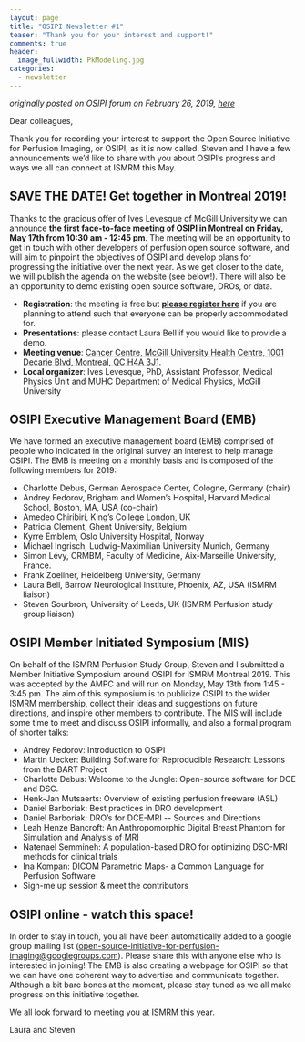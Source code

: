```yaml
---
layout: page
title: "OSIPI Newsletter #1"
teaser: "Thank you for your interest and support!"
comments: true
header:
  image_fullwidth: PkModeling.jpg
categories:
  - newsletter
---
```


_originally posted on OSIPI forum on February 26, 2019, [here](https://groups.google.com/d/msg/open-source-initiative-for-perfusion-imaging/HJMpfK5pMOs/5TkwF8S7AgAJ)_

Dear colleagues,

Thank you for recording your interest to support the Open Source Initiative for Perfusion Imaging, or OSIPI, as it is now called. Steven and I have a few announcements we’d like to share with you about OSIPI’s progress and ways we all can connect at ISMRM this May.

## SAVE THE DATE! Get together in Montreal 2019!

Thanks to the gracious offer of Ives Levesque of McGill University we can announce **the first face-to-face meeting of OSIPI in Montreal on Friday, May 17th from 10:30 am - 12:45 pm**. The meeting will be an opportunity to get in touch with other developers of perfusion open source software, and will aim to pinpoint the objectives of OSIPI and develop plans for progressing the initiative over the next year. As we get closer to the date, we will publish the agenda on the website (see below!). There will also be an opportunity to demo existing open source software, DROs, or data.
* **Registration**: the meeting is free but [**please register here**](https://www.eventbrite.com/e/osipis-first-annual-face-to-face-meeting-in-montreal-2019-tickets-57199759019) if you are planning to attend such that everyone can be properly accommodated for.
* **Presentations**: please contact Laura Bell if you would like to provide a demo.
* **Meeting venue**: [Cancer Centre, McGill University Health Centre, 1001 Decarie Blvd, Montreal, QC H4A 3J1](https://goo.gl/maps/c8v74HyuQ8z).
* **Local organizer**: Ives Levesque, PhD, Assistant Professor, Medical Physics Unit and MUHC Department of Medical Physics, McGill University

## OSIPI Executive Management Board (EMB)

We have formed an executive management board (EMB) comprised of people who indicated in the original survey an interest to help manage OSIPI. The EMB is meeting on a monthly basis and is composed of the following members for 2019:
* Charlotte Debus, German Aerospace Center, Cologne, Germany (chair)
* Andrey Fedorov, Brigham and Women’s Hospital, Harvard Medical School, Boston, MA, USA (co-chair)
* Amedeo Chiribiri, King’s College London, UK
* Patricia Clement, Ghent University, Belgium
* Kyrre Emblem, Oslo University Hospital, Norway
* Michael Ingrisch, Ludwig-Maximilian University Munich, Germany
* Simon Lévy, CRMBM, Faculty of Medicine, Aix-Marseille University, France.
* Frank Zoellner, Heidelberg University, Germany
* Laura Bell, Barrow Neurological Institute, Phoenix, AZ, USA (ISMRM liaison)
* Steven Sourbron, University of Leeds, UK (ISMRM Perfusion study group liaison)

## OSIPI Member Initiated Symposium (MIS)

On behalf of the ISMRM Perfusion Study Group, Steven and I submitted a Member Initiative Symposium around OSIPI for ISMRM Montreal 2019. This was accepted by the AMPC and will run on Monday, May 13th from 1:45 - 3:45 pm. The aim of this symposium is to publicize OSIPI to the wider ISMRM membership, collect their ideas and suggestions on future directions, and inspire other members to contribute. The MIS will include some time to meet and discuss OSIPI informally, and also a formal program of shorter talks:
* Andrey Fedorov: Introduction to OSIPI
* Martin Uecker: Building Software for Reproducible Research: Lessons from the BART Project
* Charlotte Debus: Welcome to the Jungle: Open-source software for DCE and DSC.
* Henk-Jan Mutsaerts: Overview of existing perfusion freeware (ASL)
* Daniel Barboriak: Best practices in DRO development
* Daniel Barboriak: DRO’s for DCE-MRI -- Sources and Directions
* Leah Henze Bancroft: An Anthropomorphic Digital Breast Phantom for Simulation and Analysis of MRI
* Natenael Semmineh: A population-based DRO for optimizing DSC-MRI methods for clinical trials
* Ina Kompan: DICOM Parametric Maps- a Common Language for Perfusion Software
* Sign-me up session & meet the contributors

## OSIPI online - watch this space!

In order to stay in touch, you all have been automatically added to a google group mailing list (<open-source-initiative-for-perfusion-imaging@googlegroups.com>). Please share this with anyone else who is interested in joining! The EMB is also creating a webpage for OSIPI so that we can have one coherent way to advertise and communicate together. Although a bit bare bones at the moment, please stay tuned as we all make progress on this initiative together.

We all look forward to meeting you at ISMRM this year.

Laura and Steven
